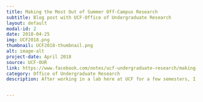 ```yaml
---
title: Making the Most Out of Summer Off-Campus Research
subtitle: Blog post with UCF-Office of Undergraduate Research
layout: default
modal-id: 2
date: 2018-04-25
img: UCF2018.png
thumbnail: UCF2018-thumbnail.png
alt: image-alt
project-date: April 2018
source: UCF-OUR
link: https://www.facebook.com/notes/ucf-undergraduate-research/making-the-most-out-of-summer-off-campus-research/1940514685981889/
category: Office of Undergraduate Research
description: After working in a lab here at UCF for a few semesters, I found that I really enjoyed research. This passion for research....


---
```

